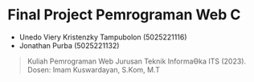 # Final Project Pemrograman Web C

- Unedo Viery Kristenzky Tampubolon (5025221116)
- Jonathan Purba (5025221132)

> Kuliah Pemrograman Web Jurusan Teknik InformaƟka ITS (2023). Dosen: Imam Kuswardayan,
S.Kom, M.T
